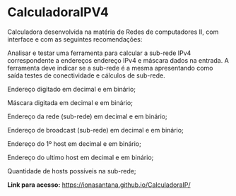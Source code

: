 # CalculadoraIPV4

Calculadora desenvolvida na matéria de Redes de computadores II, com interface e com as seguintes recomendações:

Analisar e testar uma ferramenta para calcular a sub-rede IPv4 correspondente a endereços endereço IPv4 e máscara dados na entrada. A ferramenta deve indicar se a sub-rede é a mesma apresentando como saída testes de conectividade e cálculos de sub-rede.

Endereço digitado em decimal e em binário;

Máscara digitada em decimal e em binário;

Endereço da rede (sub-rede) em decimal e em binário;

Endereço de broadcast (sub-rede) em decimal e em binário;

Endereço do 1º host em decimal e em binário;

Endereço do ultimo host em decimal e em binário;

Quantidade de hosts possíveis na sub-rede;

<b>Link para acesso:</b> 
https://ionasantana.github.io/CalculadoraIP/
